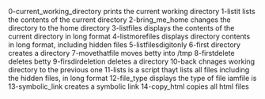 0-current_working_directory prints the current working directory
1-listit lists the contents of the current directory
2-bring_me_home changes the directory to the home directory
3-listfiles displays the contents of the current directory in long format
4-listmorefiles displays directory contents in long format, including hidden files
5-listfilesdigitonly 
6-first directory creates a directory
7-movethatfile moves betty into /tmp
8-firstdelete deletes betty
9-firsdirdeletion deletes a directory
10-back chnages working directory to the previous one 
11-lists is a script thayt lists all files including the hidden files, in long format
12-file_type displays the type of file iamfile is
13-symbolic_link creates a symbolic link
14-copy_html copies all html files
